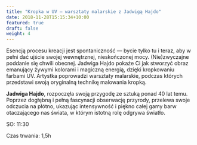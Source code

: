 ```yaml
---
title: "Kropka w UV – warsztaty malarskie z Jadwigą Hajdo"
date: 2018-11-28T15:15:34+10:00
featured: true
draft: false
weight: 4
---
```


Esencją procesu kreacji jest spontaniczność — bycie tylko tu i teraz, aby w pełni dać ujście swojej wewnętrznej, nieskończonej mocy. (Nie)zwyczajne poddanie się chwili obecnej. Jadwiga Hajdo pokaże Ci jak stworzyć obraz emanujący żywymi kolorami i magiczną energią, dzięki kropkowaniu farbami UV. Artystka poprowadzi warsztaty malarskie, podczas których przedstawi swoją oryginalną technikę malowania kropką.  

**Jadwiga Hajdo**, rozpoczęła swoją przygodę ze sztuką ponad 40 lat temu. Poprzez dogłębną i pełną fascynacji obserwację przyrody, przelewa swoje odczucia na płótno, ukazując intensywność i piękno całej gamy barw otaczającego nas świata, w którym istotną rolę odgrywa światło.

SO: 11:30

Czas trwania: 1,5h
